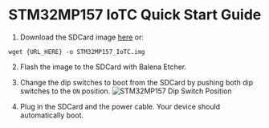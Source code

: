 # STM32MP157 IoTC Quick Start Guide

1. Download the SDCard image [here](./README.md) or:
```
wget {URL_HERE} -o STM32MP157_IoTC.img
```

2. Flash the image to the SDCard with Balena Etcher.

3. Change the dip switches to boot from the SDCard by pushing both dip switches to the `ON` position.
![STM32MP157 Dip Switch Position](https://bootlin.com/wp-content/uploads/2020/01/sw1-stm32mp1-768x373.png)

4. Plug in the SDCard and the power cable. Your device should automatically boot.
